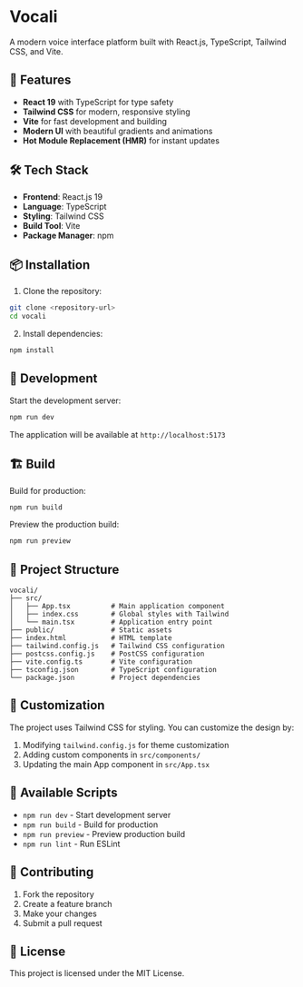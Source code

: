 # Vocali

A modern voice interface platform built with React.js, TypeScript, Tailwind CSS, and Vite.

## 🚀 Features

- **React 19** with TypeScript for type safety
- **Tailwind CSS** for modern, responsive styling
- **Vite** for fast development and building
- **Modern UI** with beautiful gradients and animations
- **Hot Module Replacement (HMR)** for instant updates

## 🛠️ Tech Stack

- **Frontend**: React.js 19
- **Language**: TypeScript
- **Styling**: Tailwind CSS
- **Build Tool**: Vite
- **Package Manager**: npm

## 📦 Installation

1. Clone the repository:
```bash
git clone <repository-url>
cd vocali
```

2. Install dependencies:
```bash
npm install
```

## 🚀 Development

Start the development server:
```bash
npm run dev
```

The application will be available at `http://localhost:5173`

## 🏗️ Build

Build for production:
```bash
npm run build
```

Preview the production build:
```bash
npm run preview
```

## 📁 Project Structure

```
vocali/
├── src/
│   ├── App.tsx          # Main application component
│   ├── index.css        # Global styles with Tailwind
│   └── main.tsx         # Application entry point
├── public/              # Static assets
├── index.html           # HTML template
├── tailwind.config.js   # Tailwind CSS configuration
├── postcss.config.js    # PostCSS configuration
├── vite.config.ts       # Vite configuration
├── tsconfig.json        # TypeScript configuration
└── package.json         # Project dependencies
```

## 🎨 Customization

The project uses Tailwind CSS for styling. You can customize the design by:

1. Modifying `tailwind.config.js` for theme customization
2. Adding custom components in `src/components/`
3. Updating the main App component in `src/App.tsx`

## 📝 Available Scripts

- `npm run dev` - Start development server
- `npm run build` - Build for production
- `npm run preview` - Preview production build
- `npm run lint` - Run ESLint

## 🤝 Contributing

1. Fork the repository
2. Create a feature branch
3. Make your changes
4. Submit a pull request

## 📄 License

This project is licensed under the MIT License.
